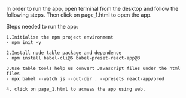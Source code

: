 In order to run the app, open terminal from the desktop and follow the following steps. Then click on page_1.html to open the app. 

Steps needed to run the app:
    
    1.Initialise the npm project environment
	- npm init -y

    2.Install node table package and dependence 
	- npm install babel-cli@6 babel-preset-react-app@3

    3.Use table tools help us convert Javascript files under the html files
	- npx babel --watch js --out-dir . --presets react-app/prod

    4. click on page_1.html to acmess the app using web. 


